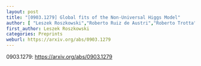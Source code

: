 ```yaml
---
layout: post
title: "[0903.1279] Global fits of the Non-Universal Higgs Model"
author: [ "Leszek Roszkowski","Roberto Ruiz de Austri","Roberto Trotta","Yue-Lin Sming Tsai","Tom A. Varley" ]
first_author: Leszek Roszkowski
categories: Preprints
weburl: https://arxiv.org/abs/0903.1279
---
```


0903.1279: https://arxiv.org/abs/0903.1279
